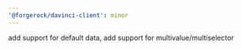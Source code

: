```yaml
---
'@forgerock/davinci-client': minor
---
```


add support for default data, add support for multivalue/multiselector
